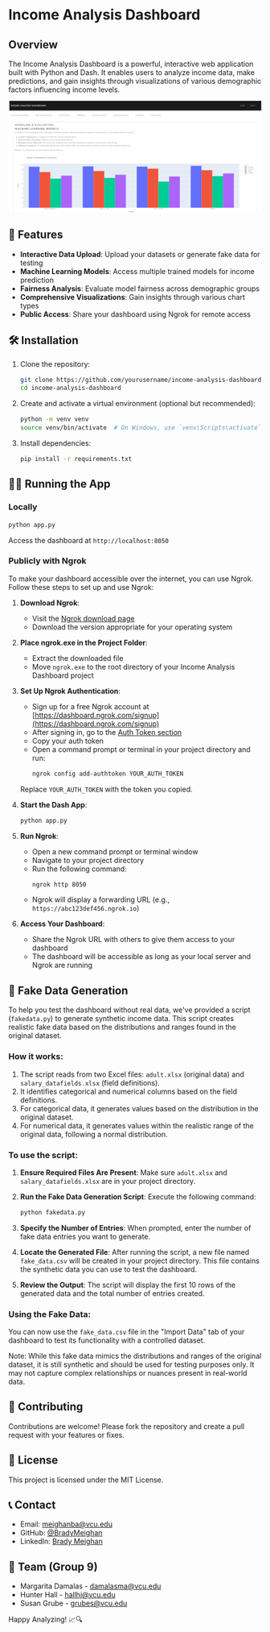 # Income Analysis Dashboard

## Overview

The Income Analysis Dashboard is a powerful, interactive web application built with Python and Dash. It enables users to analyze income data, make predictions, and gain insights through visualizations of various demographic factors influencing income levels.

![Dashboard Preview](preview.png)

## 🚀 Features

- **Interactive Data Upload**: Upload your datasets or generate fake data for testing
- **Machine Learning Models**: Access multiple trained models for income prediction
- **Fairness Analysis**: Evaluate model fairness across demographic groups
- **Comprehensive Visualizations**: Gain insights through various chart types
- **Public Access**: Share your dashboard using Ngrok for remote access

## 🛠️ Installation

1. Clone the repository:
   ```bash
   git clone https://github.com/yourusername/income-analysis-dashboard.git
   cd income-analysis-dashboard
   ```

2. Create and activate a virtual environment (optional but recommended):
   ```bash
   python -m venv venv
   source venv/bin/activate  # On Windows, use `venv\Scripts\activate`
   ```

3. Install dependencies:
   ```bash
   pip install -r requirements.txt
   ```

## 🏃‍♂️ Running the App

### Locally
```bash
python app.py
```
Access the dashboard at `http://localhost:8050`

### Publicly with Ngrok

To make your dashboard accessible over the internet, you can use Ngrok. Follow these steps to set up and use Ngrok:

1. **Download Ngrok**:
   - Visit the [Ngrok download page](https://ngrok.com/download)
   - Download the version appropriate for your operating system

2. **Place ngrok.exe in the Project Folder**:
   - Extract the downloaded file
   - Move `ngrok.exe` to the root directory of your Income Analysis Dashboard project

3. **Set Up Ngrok Authentication**:
   - Sign up for a free Ngrok account at [https://dashboard.ngrok.com/signup](https://dashboard.ngrok.com/signup)
   - After signing in, go to the [Auth Token section](https://dashboard.ngrok.com/get-started/your-authtoken)
   - Copy your auth token
   - Open a command prompt or terminal in your project directory and run:
     ```bash
     ngrok config add-authtoken YOUR_AUTH_TOKEN
     ```
   Replace `YOUR_AUTH_TOKEN` with the token you copied.

4. **Start the Dash App**:
   ```bash
   python app.py
   ```

5. **Run Ngrok**:
   - Open a new command prompt or terminal window
   - Navigate to your project directory
   - Run the following command:
     ```bash
     ngrok http 8050
     ```
   - Ngrok will display a forwarding URL (e.g., `https://abc123def456.ngrok.io`)

6. **Access Your Dashboard**:
   - Share the Ngrok URL with others to give them access to your dashboard
   - The dashboard will be accessible as long as your local server and Ngrok are running

## 🎲 Fake Data Generation

To help you test the dashboard without real data, we've provided a script (`fakedata.py`) to generate synthetic income data. This script creates realistic fake data based on the distributions and ranges found in the original dataset.

### How it works:

1. The script reads from two Excel files: `adult.xlsx` (original data) and `salary_datafields.xlsx` (field definitions).
2. It identifies categorical and numerical columns based on the field definitions.
3. For categorical data, it generates values based on the distribution in the original dataset.
4. For numerical data, it generates values within the realistic range of the original data, following a normal distribution.

### To use the script:

1. **Ensure Required Files Are Present**:
   Make sure `adult.xlsx` and `salary_datafields.xlsx` are in your project directory.

2. **Run the Fake Data Generation Script**:
   Execute the following command:
   ```bash
   python fakedata.py
   ```

3. **Specify the Number of Entries**:
   When prompted, enter the number of fake data entries you want to generate.

4. **Locate the Generated File**:
   After running the script, a new file named `fake_data.csv` will be created in your project directory. This file contains the synthetic data you can use to test the dashboard.

5. **Review the Output**:
   The script will display the first 10 rows of the generated data and the total number of entries created.

### Using the Fake Data:

You can now use the `fake_data.csv` file in the "Import Data" tab of your dashboard to test its functionality with a controlled dataset.

Note: While this fake data mimics the distributions and ranges of the original dataset, it is still synthetic and should be used for testing purposes only. It may not capture complex relationships or nuances present in real-world data.

## 🤝 Contributing

Contributions are welcome! Please fork the repository and create a pull request with your features or fixes.

## 📄 License

This project is licensed under the MIT License.

## 📞 Contact

- Email: meighanba@vcu.edu
- GitHub: [@BradyMeighan](https://github.com/BradyMeighan)
- LinkedIn: [Brady Meighan](https://www.linkedin.com/in/brady-meighan)

## 👥 Team (Group 9)

- Margarita Damalas - [damalasma@vcu.edu](mailto:damalasma@vcu.edu)
- Hunter Hall - [hallhj@vcu.edu](mailto:hallhj@vcu.edu)
- Susan Grube - [grubes@vcu.edu](mailto:grubes@vcu.edu)

Happy Analyzing! 📈🔍
